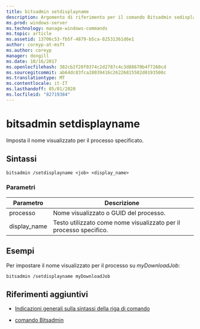 ```yaml
---
title: bitsadmin setdisplayname
description: Argomento di riferimento per il comando Bitsadmin sedisplayname, che imposta il nome visualizzato del processo specificato.
ms.prod: windows-server
ms.technology: manage-windows-commands
ms.topic: article
ms.assetid: 13706c53-fb5f-4879-b5ca-82531361d6e1
author: coreyp-at-msft
ms.author: coreyp
manager: dongill
ms.date: 10/16/2017
ms.openlocfilehash: 382cb2f20f0374c2d2787c4c3d88670b4f7260cd
ms.sourcegitcommit: ab64dc83fca28039416c26226815502d0193500c
ms.translationtype: MT
ms.contentlocale: it-IT
ms.lasthandoff: 05/01/2020
ms.locfileid: "82719384"
---
```

# <a name="bitsadmin-setdisplayname"></a>bitsadmin setdisplayname

Imposta il nome visualizzato per il processo specificato.

## <a name="syntax"></a>Sintassi

```
bitsadmin /setdisplayname <job> <display_name>
```

### <a name="parameters"></a>Parametri

| Parametro | Descrizione |
| --------- | ----------- |
| processo | Nome visualizzato o GUID del processo. |
| display_name | Testo utilizzato come nome visualizzato per il processo specifico. |

## <a name="examples"></a>Esempi

Per impostare il nome visualizzato per il processo su *myDownloadJob*:

```
bitsadmin /setdisplayname myDownloadJob
```

## <a name="additional-references"></a>Riferimenti aggiuntivi

- [Indicazioni generali sulla sintassi della riga di comando](command-line-syntax-key.md)

- [comando Bitsadmin](bitsadmin.md)
